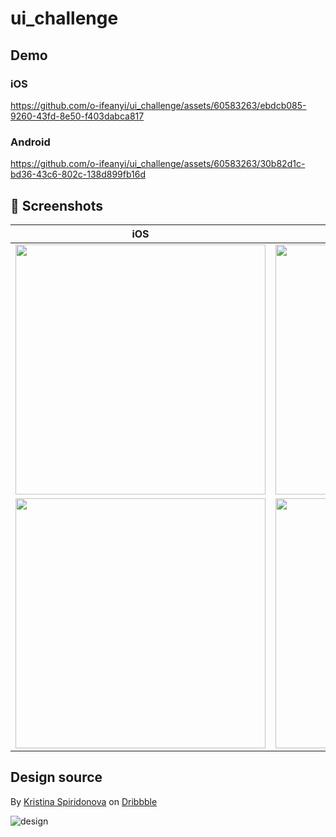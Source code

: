 # ui_challenge

## Demo
### iOS
https://github.com/o-ifeanyi/ui_challenge/assets/60583263/ebdcb085-9260-43fd-8e50-f403dabca817
### Android
https://github.com/o-ifeanyi/ui_challenge/assets/60583263/30b82d1c-bd36-43c6-802c-138d899fb16d

## 📸 Screenshots

| iOS| Android|
|------|-------|
|<img src="https://github.com/o-ifeanyi/ui_challenge/assets/60583263/8bb6ecf2-5003-44ab-8a7d-2cb0565c4722" width="400">|<img src="https://github.com/o-ifeanyi/ui_challenge/assets/60583263/733072b6-3df7-4780-a0ab-b3436151e0f9" width="400">|
|<img src="https://github.com/o-ifeanyi/ui_challenge/assets/60583263/e68a4926-5385-4e96-b145-1723ab475c09" width="400">|<img src="https://github.com/o-ifeanyi/ui_challenge/assets/60583263/4cafbec5-2a4a-454b-99ff-525bcd180b02" width="400">|

## Design source
By [Kristina Spiridonova](https://dribbble.com/kristinapurrweb) on [Dribbble](https://dribbble.com/shots/23780608-Real-Estate-App)

![design](https://github.com/o-ifeanyi/ui_challenge/assets/60583263/eeab2e93-9358-4ac5-bcac-8f803825e3ae)
